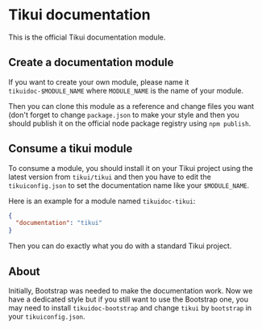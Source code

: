 # Tikui documentation

This is the official Tikui documentation module.


## Create a documentation module

If you want to create your own module, please name it `tikuidoc-$MODULE_NAME` where `MODULE_NAME` is the name of your module.

Then you can clone this module as a reference and change files you want (don't forget to change `package.json` to make your style and then you should publish it on the official node package registry using `npm publish`.

## Consume a tikui module

To consume a module, you should install it on your Tikui project using the latest version from `tikui/tikui` and then you have to edit the `tikuiconfig.json` to set the documentation name like your `$MODULE_NAME`.

Here is an example for a module named `tikuidoc-tikui`:

```json
{
  "documentation": "tikui"
}
```

Then you can do exactly what you do with a standard Tikui project.

## About

Initially, Bootstrap was needed to make the documentation work. Now we have a dedicated style but if you still want to use the Bootstrap one, you may need to install `tikuidoc-bootstrap` and change `tikui` by `bootstrap` in your `tikuiconfig.json`.
